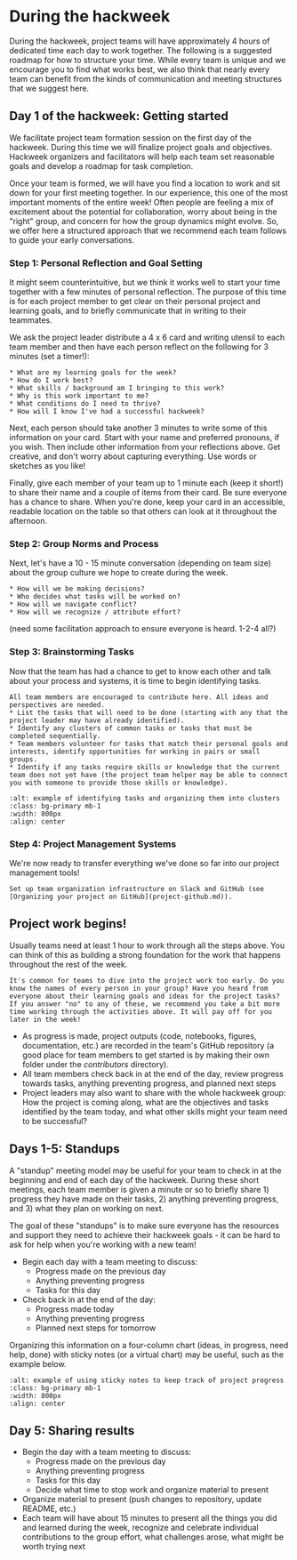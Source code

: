 # During the hackweek

During the hackweek, project teams will have approximately 4 hours of dedicated time each day to work together. The following is a suggested roadmap for how to structure your time. While every team is unique and we encourage you to find what works best, we also think that nearly every team can benefit from the kinds of communication and meeting structures that we suggest here. 

## Day 1 of the hackweek: Getting started

We facilitate project team formation session on the first day of the hackweek. During this time we will finalize project goals and objectives. Hackweek organizers and facilitators will help each team set reasonable goals and develop a roadmap for task completion. 

Once your team is formed, we will have you find a location to work and sit down for your first meeting together. In our experience, this one of the most important moments of the entire week! Often people are feeling a mix of excitement about the potential for collaboration, worry about being in the "right" group, and concern for how the group dynamics might evolve. So, we offer here a structured approach that we recommend each team follows to guide your early conversations.

### Step 1: Personal Reflection and Goal Setting

It might seem counterintuitive, but we think it works well to start your time together with a few minutes of personal reflection. The purpose of this time is for each project member to get clear on their personal project and learning goals, and to briefly communicate that in writing to their teammates.  

We ask the project leader distribute a 4 x 6 card and writing utensil to each team member and then have each person reflect on the following for 3 minutes (set a timer!):

```{admonition} PERSONAL CHECK-IN
* What are my learning goals for the week?
* How do I work best?
* What skills / background am I bringing to this work?
* Why is this work important to me?
* What conditions do I need to thrive?
* How will I know I've had a successful hackweek?
```
Next, each person should take another 3 minutes to write some of this information on your card. Start with your name and preferred pronouns, if you wish. Then include other information from your reflections above. Get creative, and don't worry about capturing everything. Use words or sketches as you like!

Finally, give each member of your team up to 1 minute each (keep it short!) to share their name and a couple of items from their card. Be sure everyone has a chance to share. When you're done, keep your card in an accessible, readable location on the table so that others can look at it throughout the afternoon.

### Step 2: Group Norms and Process

Next, let's have a 10 - 15 minute conversation (depending on team size) about the group culture we hope to create during the week. 

```{admonition} GROUP PROCESS CHECK-IN
* How will we be making decisions?
* Who decides what tasks will be worked on?
* How will we navigate conflict?
* How will we recognize / attribute effort?
```

(need some facilitation approach to ensure everyone is heard. 1-2-4 all?)

### Step 3: Brainstorming Tasks

Now that the team has had a chance to get to know each other and talk about your process and systems, it is time to begin identifying tasks. 

```{admonition} CREATING A TASKBOARD
All team members are encouraged to contribute here. All ideas and perspectives are needed.
* List the tasks that will need to be done (starting with any that the project leader may have already identified).
* Identify any clusters of common tasks or tasks that must be completed sequentially.
* Team members volunteer for tasks that match their personal goals and interests, identify opportunities for working in pairs or small groups.
* Identify if any tasks require skills or knowledge that the current team does not yet have (the project team helper may be able to connect you with someone to provide those skills or knowledge).
```

```{image} ../../images/project-taskboard.png
:alt: example of identifying tasks and organizing them into clusters
:class: bg-primary mb-1
:width: 800px
:align: center
```
### Step 4: Project Management Systems

We're now ready to transfer everything we've done so far into our project management tools!

```{note}
Set up team organization infrastructure on Slack and GitHub (see [Organizing your project on GitHub](project-github.md)). 
```

## Project work begins!

Usually teams need at least 1 hour to work through all the steps above. You can think of this as building a strong foundation for the work that happens throughout the rest of the week. 

```{warning}
It's common for teams to dive into the project work too early. Do you know the names of every person in your group? Have you heard from everyone about their learning goals and ideas for the project tasks? If you answer "no" to any of these, we recommend you take a bit more time working through the activities above. It will pay off for you later in the week!
```

* As progress is made, project outputs (code, notebooks, figures, documentation, etc.) are recorded in the team's GitHub repository (a good place for team members to get started is by making their own folder under the *contributors* directory).
* All team members check back in at the end of the day, review progress towards tasks, anything preventing progress, and planned next steps
* Project leaders may also want to share with the whole hackweek group: How the project is coming along, what are the objectives and tasks identified by the team today, and what other skills might your team need to be successful?

## Days 1-5: Standups

A "standup" meeting model may be useful for your team to check in at the beginning and end of each day of the hackweek. During these short meetings, each team member is given a minute or so to briefly share 1) progress they have made on their tasks, 2) anything preventing progress, and 3) what they plan on working on next.

The goal of these "standups" is to make sure everyone has the resources and support they need to achieve their hackweek goals - it can be hard to ask for help when you're working with a new team!

* Begin each day with a team meeting to discuss:
    * Progress made on the previous day
    * Anything preventing progress
    * Tasks for this day
* Check back in at the end of the day:
    * Progress made today
    * Anything preventing progress
    * Planned next steps for tomorrow
 
Organizing this information on a four-column chart (ideas, in progress, need help, done) with sticky notes (or a virtual chart) may be useful, such as the example below.

```{image} ../../images/project-progress.png
:alt: example of using sticky notes to keep track of project progress
:class: bg-primary mb-1
:width: 800px
:align: center
```

## Day 5: Sharing results

* Begin the day with a team meeting to discuss:
    * Progress made on the previous day
    * Anything preventing progress
    * Tasks for this day
    * Decide what time to stop work and organize material to present
* Organize material to present (push changes to repository, update README, etc.)
* Each team will have about 15 minutes to present all the things you did and learned during the week, recognize and celebrate individual contributions to the group effort, what challenges arose, what might be worth trying next
